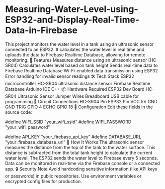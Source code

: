 # Measuring-Water-Level-using-ESP32-and-Display-Real-Time-Data-in-Firebase
This project monitors the water level in a tank using an ultrasonic sensor connected to an ESP32. It calculates the water level in real time and uploads the data to Firebase Realtime Database, allowing for remote monitoring.
🔧 Features
Measures distance using an ultrasonic sensor (HC-SR04)
Calculates water level based on tank height
Sends real-time data to Firebase Realtime Database
Wi-Fi-enabled data transmission using ESP32
Error handling for invalid sensor readings
🛠 Tech Stack
ESP32 microcontroller
HC-SR04 ultrasonic distance sensor
Firebase Realtime Database
Arduino IDE
C++
📦 Hardware Required
ESP32 Dev Board
HC-SR04 Ultrasonic Sensor
Jumper Wires
Breadboard
USB cable for programming
📁 Circuit Connections
HC-SR04 Pin	ESP32 Pin
VCC	5V
GND	GND
TRIG	GPIO 4
ECHO	GPIO 18
🔑 Configuration
Edit these fields in the source code:

#define WIFI_SSID "your_wifi_ssid"
#define WIFI_PASSWORD "your_wifi_password"

#define API_KEY "your_firebase_api_key"
#define DATABASE_URL "your_firebase_database_url"
🧠 How It Works
The ultrasonic sensor measures the distance from the top of the tank to the water surface.
This distance is subtracted from the total tank height to calculate the current water level.
The ESP32 sends the water level to Firebase every 5 seconds.
Data can be monitored in real-time via the Firebase console or a connected app.
🔒 Security Note
Avoid hardcoding sensitive information (like API keys or passwords) in public repositories. Use environment variables or encrypted config files for production.
